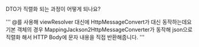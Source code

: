 DTO가 직렬화 되는 과정이 어떻게 되나요?


'''
@를 사용해 viewResolver 대신에 HttpMessageConvert가 대신 동작하는데요
기본 객체의 경우 MappingJackson2HttpMessageConverter가 동작해 json으로 직렬화 해서
HTTP Body에 문자 내용을 직접 반환해줍니다.
'''
